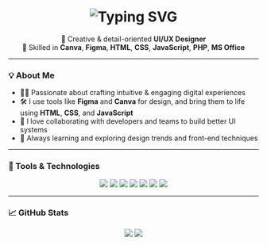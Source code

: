 <h1 align="center">
  <img src="https://readme-typing-svg.herokuapp.com?font=Fira+Code&size=28&pause=1000&color=F76BC1&center=true&vCenter=true&width=435&lines=Mansi+Sapra;UI%2FUX+Designer" alt="Typing SVG" />
</h1>

<p align="center">
  🎨 Creative & detail-oriented <strong>UI/UX Designer</strong> <br/>
  💼 Skilled in <strong>Canva</strong>, <strong>Figma</strong>, <strong>HTML</strong>, <strong>CSS</strong>, <strong>JavaScript</strong>, <strong>PHP</strong>, <strong>MS Office</strong> <br/>
</p>

---

### 💡 About Me

- 👩‍💻 Passionate about crafting intuitive & engaging digital experiences  
- 🛠️ I use tools like **Figma** and **Canva** for design, and bring them to life using **HTML**, **CSS**, and **JavaScript**  
- 💬 I love collaborating with developers and teams to build better UI systems  
- 🎯 Always learning and exploring design trends and front-end techniques  

---

### 🧰 Tools & Technologies

<div align="center">
  <img src="https://img.shields.io/badge/Figma-F24E1E?style=for-the-badge&logo=figma&logoColor=white" />
  <img src="https://img.shields.io/badge/Canva-00C4CC?style=for-the-badge&logo=canva&logoColor=white" />
  <img src="https://img.shields.io/badge/HTML5-E34F26?style=for-the-badge&logo=html5&logoColor=white" />
  <img src="https://img.shields.io/badge/CSS3-1572B6?style=for-the-badge&logo=css3&logoColor=white" />
  <img src="https://img.shields.io/badge/JavaScript-F7DF1E?style=for-the-badge&logo=javascript&logoColor=black" />
  <img src="https://img.shields.io/badge/PHP-777BB4?style=for-the-badge&logo=php&logoColor=white" />
  <img src="https://img.shields.io/badge/MS%20Office-D83B01?style=for-the-badge&logo=microsoft-office&logoColor=white" />
</div>

---

### 📈 GitHub Stats

<p align="center">
  <img src="https://github-readme-stats.vercel.app/api?username=mansi-sapra&show_icons=true&theme=radical" />
  <img src="https://github-readme-stats.vercel.app/api/top-langs/?username=mansi-sapra&layout=compact&theme=radical" />
</p>

